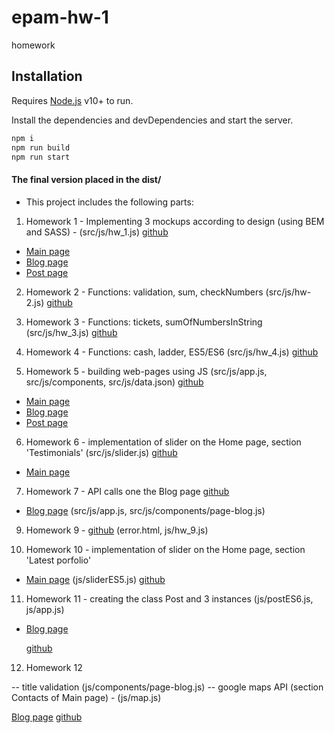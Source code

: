 # epam-hw-1
homework

## Installation

Requires [Node.js](https://nodejs.org/) v10+ to run.

Install the dependencies and devDependencies and start the server.

```bash
npm i
npm run build
npm run start
```

#### The final version placed in the dist/
- This project includes the following parts:

1. Homework 1 - Implementing 3 mockups according to design (using BEM and SASS) - (src/js/hw_1.js)
   [github](https://github.com/tsiestova/epam-hw-1/tree/HW_01)
  - [Main page](http://localhost:8080/index.html)
  - [Blog page](http://localhost:8080/blog.html) 
  - [Post page](http://localhost:8080/post.html)

2. Homework 2 - Functions: validation, sum, checkNumbers (src/js/hw-2.js)
   [github](https://github.com/tsiestova/epam-hw-1/tree/HW_02) 


3. Homework 3 - Functions: tickets, sumOfNumbersInString (src/js/hw_3.js)
   [github](https://github.com/tsiestova/epam-hw-1/tree/HW_03)

4. Homework 4 - Functions: cash, ladder, ES5/ES6 (src/js/hw_4.js) 
   [github](https://github.com/tsiestova/epam-hw-1/tree/HW_04)

5. Homework 5 - building web-pages using JS (src/js/app.js, src/js/components, src/js/data.json)
  [github](https://github.com/tsiestova/epam-hw-1/tree/HW_05)
- [Main page](http://localhost:8080/main.html)
- [Blog page](http://localhost:8080/main.html#blog)
- [Post page](http://localhost:8080/main.html#post)
  
6. Homework 6 - implementation of slider on the Home page, section 'Testimonials' (src/js/slider.js)
  [github](https://github.com/tsiestova/epam-hw-1/tree/HW_06)
- [Main page](http://localhost:8080/main.html)

7. Homework 7 - API calls one the Blog page
   [github](https://github.com/tsiestova/epam-hw-1/tree/HW_07)
- [Blog page](http://localhost:8080/main.html#blog) (src/js/app.js, src/js/components/page-blog.js)

9. Homework 9 - 
   [github](https://github.com/tsiestova/epam-hw-1/tree/HW_09) (error.html, js/hw_9.js)
   
10. Homework 10 - implementation of slider  on the Home page, section 'Latest porfolio'
- [Main page](http://localhost:8080/main.html) (js/sliderES5.js)
  [github](https://github.com/tsiestova/epam-hw-1/tree/HW_10) 

11. Homework 11 - creating the class Post and 3 instances (js/postES6.js, js/app.js)
- [Blog page](http://localhost:8080/main.html#blog)
  
  [github](https://github.com/tsiestova/epam-hw-1/tree/HW_11) 

12. Homework 12 

-- title validation (js/components/page-blog.js)
-- google maps API (section Contacts of Main page) - (js/map.js)

  [Blog page](http://localhost:8080/main.html#blog)
  [github](https://github.com/tsiestova/epam-hw-1/tree/HW_12) 

